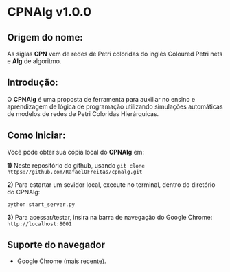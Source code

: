# CPNAlg v1.0.0

## Origem do nome:

As siglas **CPN** vem de redes de Petri coloridas do inglês Coloured Petri nets e **Alg** de algoritmo.

## Introdução:

O **CPNAlg** é uma proposta de ferramenta para auxiliar no ensino e aprendizagem de lógica de programação utilizando
simulações automáticas de modelos de redes de Petri Coloridas Hierárquicas.

## Como Iniciar:

Você pode obter sua cópia local do **CPNAlg** em:

**1)** Neste repositório do github, usando ```git clone https://github.com/RafaelOFreitas/cpnalg.git```

**2)** Para estartar um sevidor local, execute no terminal, dentro do diretório do CPNAlg: 
```console 
python start_server.py
```

**3)** Para acessar/testar, insira  na barra de navegação do Google Chrome: ```http://localhost:8001```

## Suporte do navegador

- Google Chrome (mais recente).